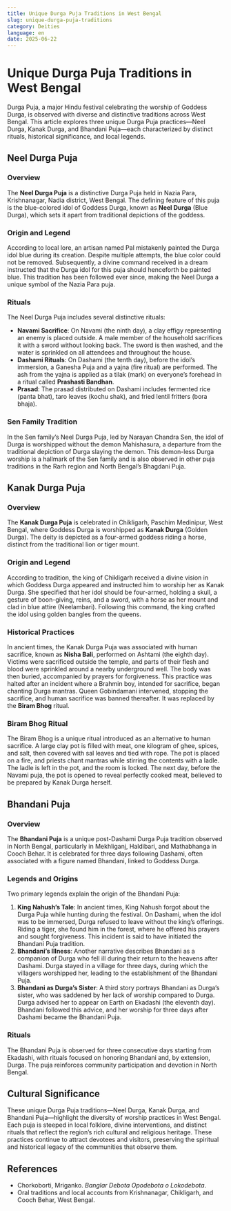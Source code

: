```yaml
---
title: Unique Durga Puja Traditions in West Bengal
slug: unique-durga-puja-traditions
category: Deities
language: en
date: 2025-06-22
---
```


# Unique Durga Puja Traditions in West Bengal

Durga Puja, a major Hindu festival celebrating the worship of Goddess Durga, is observed with diverse and distinctive traditions across West Bengal. This article explores three unique Durga Puja practices—Neel Durga, Kanak Durga, and Bhandani Puja—each characterized by distinct rituals, historical significance, and local legends.

## Neel Durga Puja

### Overview
The **Neel Durga Puja** is a distinctive Durga Puja held in Nazia Para, Krishnanagar, Nadia district, West Bengal. The defining feature of this puja is the blue-colored idol of Goddess Durga, known as **Neel Durga** (Blue Durga), which sets it apart from traditional depictions of the goddess.

### Origin and Legend
According to local lore, an artisan named Pal mistakenly painted the Durga idol blue during its creation. Despite multiple attempts, the blue color could not be removed. Subsequently, a divine command received in a dream instructed that the Durga idol for this puja should henceforth be painted blue. This tradition has been followed ever since, making the Neel Durga a unique symbol of the Nazia Para puja.

### Rituals
The Neel Durga Puja includes several distinctive rituals:
- **Navami Sacrifice**: On Navami (the ninth day), a clay effigy representing an enemy is placed outside. A male member of the household sacrifices it with a sword without looking back. The sword is then washed, and the water is sprinkled on all attendees and throughout the house.
- **Dashami Rituals**: On Dashami (the tenth day), before the idol’s immersion, a Ganesha Puja and a yajna (fire ritual) are performed. The ash from the yajna is applied as a tilak (mark) on everyone’s forehead in a ritual called **Prashasti Bandhan**.
- **Prasad**: The prasad distributed on Dashami includes fermented rice (panta bhat), taro leaves (kochu shak), and fried lentil fritters (bora bhaja).

### Sen Family Tradition
In the Sen family’s Neel Durga Puja, led by Narayan Chandra Sen, the idol of Durga is worshipped without the demon Mahishasura, a departure from the traditional depiction of Durga slaying the demon. This demon-less Durga worship is a hallmark of the Sen family and is also observed in other puja traditions in the Rarh region and North Bengal’s Bhagdani Puja.

## Kanak Durga Puja

### Overview
The **Kanak Durga Puja** is celebrated in Chikligarh, Paschim Medinipur, West Bengal, where Goddess Durga is worshipped as **Kanak Durga** (Golden Durga). The deity is depicted as a four-armed goddess riding a horse, distinct from the traditional lion or tiger mount.

### Origin and Legend
According to tradition, the king of Chikligarh received a divine vision in which Goddess Durga appeared and instructed him to worship her as Kanak Durga. She specified that her idol should be four-armed, holding a skull, a gesture of boon-giving, reins, and a sword, with a horse as her mount and clad in blue attire (Neelambari). Following this command, the king crafted the idol using golden bangles from the queens.

### Historical Practices
In ancient times, the Kanak Durga Puja was associated with human sacrifice, known as **Nisha Bali**, performed on Ashtami (the eighth day). Victims were sacrificed outside the temple, and parts of their flesh and blood were sprinkled around a nearby underground well. The body was then buried, accompanied by prayers for forgiveness. This practice was halted after an incident where a Brahmin boy, intended for sacrifice, began chanting Durga mantras. Queen Gobindamani intervened, stopping the sacrifice, and human sacrifice was banned thereafter. It was replaced by the **Biram Bhog** ritual.

### Biram Bhog Ritual
The Biram Bhog is a unique ritual introduced as an alternative to human sacrifice. A large clay pot is filled with meat, one kilogram of ghee, spices, and salt, then covered with sal leaves and tied with rope. The pot is placed on a fire, and priests chant mantras while stirring the contents with a ladle. The ladle is left in the pot, and the room is locked. The next day, before the Navami puja, the pot is opened to reveal perfectly cooked meat, believed to be prepared by Kanak Durga herself.

## Bhandani Puja

### Overview
The **Bhandani Puja** is a unique post-Dashami Durga Puja tradition observed in North Bengal, particularly in Mekhliganj, Haldibari, and Mathabhanga in Cooch Behar. It is celebrated for three days following Dashami, often associated with a figure named Bhandani, linked to Goddess Durga.

### Legends and Origins
Two primary legends explain the origin of the Bhandani Puja:
1. **King Nahush’s Tale**: In ancient times, King Nahush forgot about the Durga Puja while hunting during the festival. On Dashami, when the idol was to be immersed, Durga refused to leave without the king’s offerings. Riding a tiger, she found him in the forest, where he offered his prayers and sought forgiveness. This incident is said to have initiated the Bhandani Puja tradition.
2. **Bhandani’s Illness**: Another narrative describes Bhandani as a companion of Durga who fell ill during their return to the heavens after Dashami. Durga stayed in a village for three days, during which the villagers worshipped her, leading to the establishment of the Bhandani Puja.
3. **Bhandani as Durga’s Sister**: A third story portrays Bhandani as Durga’s sister, who was saddened by her lack of worship compared to Durga. Durga advised her to appear on Earth on Ekadashi (the eleventh day). Bhandani followed this advice, and her worship for three days after Dashami became the Bhandani Puja.

### Rituals
The Bhandani Puja is observed for three consecutive days starting from Ekadashi, with rituals focused on honoring Bhandani and, by extension, Durga. The puja reinforces community participation and devotion in North Bengal.

## Cultural Significance
These unique Durga Puja traditions—Neel Durga, Kanak Durga, and Bhandani Puja—highlight the diversity of worship practices in West Bengal. Each puja is steeped in local folklore, divine interventions, and distinct rituals that reflect the region’s rich cultural and religious heritage. These practices continue to attract devotees and visitors, preserving the spiritual and historical legacy of the communities that observe them.


## References

- Chorkoborti, Mriganko. *Banglar Debota Opodebota o Lokodebota*.
- Oral traditions and local accounts from Krishnanagar, Chikligarh, and Cooch Behar, West Bengal.


